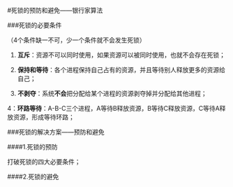#死锁的预防和避免——银行家算法

###死锁的必要条件

（4个条件缺一不可，少一个条件就不会发生死锁）

1. **互斥**：资源不可以同时使用，如果资源可以被同时使用，也就不会存在死锁；

2. **保持和等待**：各个进程保持自己占有的资源，并且等待别人释放更多的资源给自己；

3. **不剥夺**：系统**不会**把分配给某个进程的资源剥夺掉并分配给其他进程；

4：**环路等待**：A-B-C三个进程，A等待B释放资源，B等待C释放资源，C等待A释放资源，形成等待环路；

###死锁的解决方案——预防和避免

####1.死锁的预防

打破死锁的四大必要条件；

####2.死锁的避免













